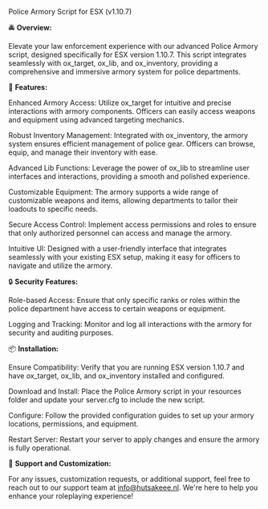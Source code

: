 Police Armory Script for ESX (v1.10.7)

🚔 **Overview:**

Elevate your law enforcement experience with our advanced Police Armory script, designed specifically for ESX version 1.10.7. This script integrates seamlessly with ox_target, ox_lib, and ox_inventory, providing a comprehensive and immersive armory system for police departments.

🔧 **Features:**

Enhanced Armory Access: Utilize ox_target for intuitive and precise interactions with armory components. Officers can easily access weapons and equipment using advanced targeting mechanics.

Robust Inventory Management: Integrated with ox_inventory, the armory system ensures efficient management of police gear. Officers can browse, equip, and manage their inventory with ease.

Advanced Lib Functions: Leverage the power of ox_lib to streamline user interfaces and interactions, providing a smooth and polished experience.

Customizable Equipment: The armory supports a wide range of customizable weapons and items, allowing departments to tailor their loadouts to specific needs.

Secure Access Control: Implement access permissions and roles to ensure that only authorized personnel can access and manage the armory.

Intuitive UI: Designed with a user-friendly interface that integrates seamlessly with your existing ESX setup, making it easy for officers to navigate and utilize the armory.

🔒 **Security Features:**

Role-based Access: Ensure that only specific ranks or roles within the police department have access to certain weapons or equipment.

Logging and Tracking: Monitor and log all interactions with the armory for security and auditing purposes.

📦 **Installation:**

Ensure Compatibility: Verify that you are running ESX version 1.10.7 and have ox_target, ox_lib, and ox_inventory installed and configured.

Download and Install: Place the Police Armory script in your resources folder and update your server.cfg to include the new script.

Configure: Follow the provided configuration guides to set up your armory locations, permissions, and equipment.

Restart Server: Restart your server to apply changes and ensure the armory is fully operational.

📧 **Support and Customization:**

For any issues, customization requests, or additional support, feel free to reach out to our support team at info@hutsakeee.nl. We're here to help you enhance your roleplaying experience!
